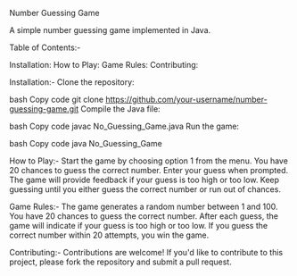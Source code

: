 Number Guessing Game

A simple number guessing game implemented in Java.

Table of Contents:-

Installation:
How to Play:
Game Rules:
Contributing:

Installation:-
Clone the repository:

bash
Copy code
git clone https://github.com/your-username/number-guessing-game.git
Compile the Java file:

bash
Copy code
javac No_Guessing_Game.java
Run the game:

bash
Copy code
java No_Guessing_Game

How to Play:-
Start the game by choosing option 1 from the menu.
You have 20 chances to guess the correct number.
Enter your guess when prompted.
The game will provide feedback if your guess is too high or too low.
Keep guessing until you either guess the correct number or run out of chances.

Game Rules:-
The game generates a random number between 1 and 100.
You have 20 chances to guess the correct number.
After each guess, the game will indicate if your guess is too high or too low.
If you guess the correct number within 20 attempts, you win the game.

Contributing:-
Contributions are welcome! If you'd like to contribute to this project, please fork the repository and submit a pull request.


